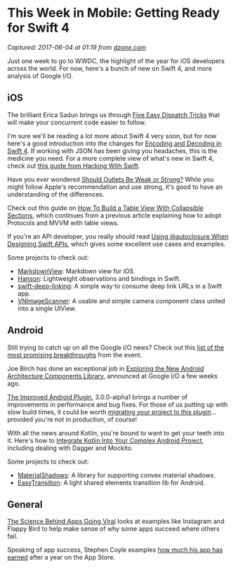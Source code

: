 # This Week in Mobile: Getting Ready for Swift 4

_Captured: 2017-06-04 at 01:19 from [dzone.com](https://dzone.com/articles/this-week-in-mobile-getting-ready-for-swift-4?edition=304120&utm_source=Daily%20Digest&utm_medium=email&utm_campaign=dd%202017-06-03)_

Just one week to go to WWDC, the highlight of the year for iOS developers across the world. For now, here's a bunch of new on Swift 4, and more analysis of Google I/O.

## iOS 

The brilliant Erica Sadun brings us through [Five Easy Dispatch Tricks](http://ericasadun.com/2017/05/23/5-easy-dispatch-tricks/) that will make your concurrent code easier to follow.

I'm sure we'll be reading a lot more about Swift 4 very soon, but for now here's a good introduction into the changes for [Encoding and Decoding in Swift 4](https://medium.com/compileswift/encoding-and-decoding-in-swift-4-f82114897862). If working with JSON has been giving you headaches, this is the medicine you need. For a more complete view of what's new in Swift 4, check out [this guide from Hacking With Swift](https://www.hackingwithswift.com/swift4).

Have you ever wondered [Should Outlets Be Weak or Strong?](https://cocoacasts.com/should-outlets-be-weak-or-strong/) While you might follow Apple's recommendation and use strong, it's good to have an understanding of the differences.

Check out this guide on [How To Build a Table View With Collapsible Sections](https://medium.com/ios-os-x-development/ios-how-to-build-a-table-view-with-collapsible-sections-96badf3387d0), which continues from a previous article explaining how to adopt Protocols and MVVM with table views.

If you're an API developer, you really should read [Using @autoclosure When Designing Swift APIs](https://medium.com/@johnsundell/using-autoclosure-when-designing-swift-apis-67fe20a8b2e), which gives some excellent use cases and examples.

Some projects to check out:

  * [MarkdownView](https://github.com/keitaoouchi/MarkdownView): Markdown view for iOS.
  * [Hanson](https://github.com/blendle/Hanson): Lightweight observations and bindings in Swift. 
  * [swift-deep-linking](https://github.com/ijoshsmith/swift-deep-linking): A simple way to consume deep link URLs in a Swift app. 
  * [VNImageScanner](https://github.com/varun-naharia/VNImageScanner): A usable and simple camera component class united into a single UIView.

## Android 

Still trying to catch up on all the Google I/O news? Check out this [list of the most promising breakthroughs](https://medium.freecodecamp.com/the-most-promising-breakthroughs-from-google-i-o-2017-40d3accd42) from the event.

Joe Birch has done an exceptional job in [Exploring the New Android Architecture Components Library](https://medium.com/@hitherejoe/exploring-the-new-android-architecture-components-c33b15d89c23), announced at Google I/O a few weeks ago.

[The Improved Android Plugin](https://developer.android.com/studio/preview/features/new-android-plugin.html), 3.0.0-alpha1 brings a number of improvements in performance and bug fixes. For those of us putting up with slow build times, it could be worth [migrating your project to this plugin](https://developer.android.com/studio/preview/features/new-android-plugin-migration.html)… provided you're not in production, of course!

With all the news around Kotlin, you're bound to want to get your teeth into it. Here's how to [Integrate Kotlin Into Your Complex Android Project](https://medium.com/@manuelvicnt/kotlin-integrate-it-with-your-complex-android-project-dagger-mockito-a4c71a8f2574), including dealing with Dagger and Mockito.

Some projects to check out:

  * [MaterialShadows](https://github.com/harjot-oberai/MaterialShadows): A library for supporting convex material shadows. 
  * [EasyTransition](https://github.com/huzenan/EasyTransition): A light shared elements transition lib for Android. 

## General 

[The Science Behind Apps Going Viral](https://medium.com/@Appseecom/the-science-behind-apps-going-viral-42d4122d1a80) looks at examples like Instagram and Flappy Bird to help make sense of why some apps succeed where others fail.

Speaking of app success, Stephen Coyle examples [how much his app has earned](http://stephencoyle.net/appstore) after a year on the App Store.
